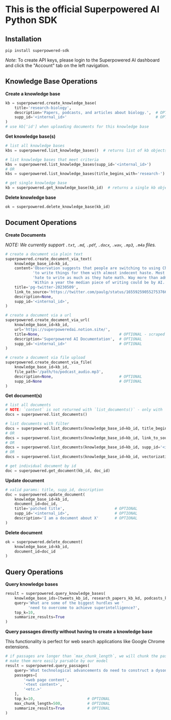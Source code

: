 # This is the official Superpowered AI Python SDK

## Installation

`pip install superpowered-sdk`

_Note_: To create API keys, please login to the Superpowered AI dashboard and click the "Account" tab on the left navigation.


## Knowledge Base Operations

**Create a knowledge base**

```python
kb = superpowered.create_knowledge_base(
    title='research-biology',
    description='Papers, podcasts, and articles about biology.',  # OPTIONAL
    supp_id='<internal_id>'                                       # OPTIONAL
)
# use kb['id'] when uploading documents for this knowledge base
```


**Get knowledge base(s)**

```python
# list all knowledge bases
kbs = superpowered.list_knowledge_bases()  # returns list of kb objects

# list knowledge bases that meet criteria
kbs = superpowered.list_knowledge_bases(supp_id='<internal_id>')
# OR
kbs = superpowered.list_knowledge_bases(title_begins_with='research-')

# get single knowledge base
kb = superpowered.get_knowledge_base(kb_id)  # returns a single kb object
```


**Delete knowledge base**

```python
ok = superpowered.delete_knowledge_base(kb_id)
```



## Document Operations

**Create Documents**

*NOTE: We currently support `.txt`, `.md`, `.pdf`, `.docx`, `.wav`, `.mp3`, `.m4a` files.*

```python
# create a document via plain text
superpowered.create_document_via_text(
    knowledge_base_id=kb_id,
    content='Observation suggests that people are switching to using ChatGPT '
            'to write things for them with almost indecent haste. Most people '
            'hate to write as much as they hate math. Way more than admit it. '
            'Within a year the median piece of writing could be by AI.',
    title='pg-twitter-20230509',                                                                        # OPTIONAL
    link_to_source='https://twitter.com/paulg/status/1655925905527537666?s=42&t=blTOe1mODRIfVwjJvMJ52w' # OPTIONAL
    description=None,                                                                                   # OPTIONAL
    supp_id='<internal_id>',                                                                            # OPTIONAL
)

# create a document via a url
superpowered.create_document_via_url(
    knowledge_base_id=kb_id,
    url='https://superpoweredai.notion.site/',
    title=None,                                   # OPTIONAL - scraped from HTML <title> tag if not provided
    description='Superpowered AI Documentation',  # OPTIONAL
    supp_id='<internal_id>'                       # OPTIONAL
)

# create a document via file upload
superpowered.create_document_via_file(
    knowledge_base_id=kb_id,
    file_path='/path/to/podcast_audio.mp3',
    description=None,                             # OPTIONAL
    supp_id=None                                  # OPTIONAL
)
```



**Get document(s)**

```python
# list all documents
# NOTE: `content` is not returned with `list_documents()` - only with `get_document()`
docs = superpowered.list_documents()

# list documents with filter
docs = superpowered.list_documents(knowledge_base_id=kb_id, title_begins_with='pg-twitter')
# OR
docs = superpowered.list_documents(knowledge_base_id=kb_id, link_to_source='https://superpoweredai.notion.site/')
# OR
docs = superpowered.list_documents(knowledge_base_id=kb_id, supp_id='<internal_id>')
# OR
docs = superpowered.list_documents(knowledge_base_id=kb_id, vectorization_status='PENDING|IN_PROGRESS|COMPLETE|FAILED')

# get individual document by id
doc = superpowered.get_document(kb_id, doc_id)
```



**Update document**

```python
# valid params: title, supp_id, description
doc = superpowered.update_document(
    knowledge_base_id=kb_id,
    document_id=doc_id,
    title='patched title',                      # OPTIONAL
    supp_id='<internal_id>',                    # OPTIONAL
    description='I am a document about X'       # OPTIONAL
)
```



**Delete document**

```python
ok = superpowered.delete_document(
    knowledge_base_id=kb_id,
    document_id=doc_id
)
```



## Query Operations

**Query knowledge bases**

```python
result = superpowered.query_knowledge_bases(
    knowledge_base_ids=[tweets_kb_id, research_papers_kb_kd, podcasts_kb_id],
    query='What are some of the biggest hurdles we '
          'need to overcome to achieve superintelligence?',
    top_k=10,                                                                   # OPTIONAL
    summarize_results=True                                                      # OPTIONAL
)
```



**Query passages directly without having to create a knowledge base**

This functionality is perfect for web search applications like Google Chrome extensions.

```python
# if passages are longer than `max_chunk_length`, we will chunk the passages to 
# make them more easily parsable by our model
result = superpowered.query_passages(
    query='What technological advancements do need to construct a dyson sphere?',
    passages=[
        '<web page content',
        '<text content>',
        '<etc.>'
    ],
    top_k=10,                       # OPTIONAL
    max_chunk_length=500,           # OPTIONAL
    summarize_results=True          # OPTIONAL
)
```